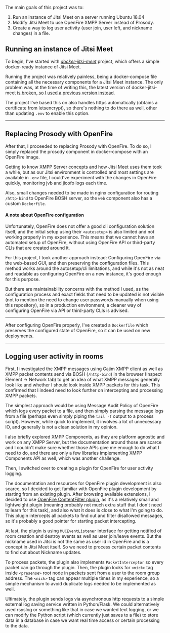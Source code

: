 


The main goals of this project was to:
1. Run an instance of Jitsi Meet on a server running Ubuntu 18.04
2. Modify Jitsi Meet to use OpenFire XMPP Server instead of Prosody.
3. Create a way to log user activity (user join, user left, and nickname changes) in a file.

## Running an instance of Jitsi Meet

To begin, I've started with *[docker-jitsi-meet](https://github.com/jitsi/docker-jitsi-meet)* project, which offers a simple docker-ready instance of Jitsi Meet.

Running the project was relatively painless, being a docker-compose file containing all the necessary components for a Jitsi Meet instance. The only problem was, at the time of writing this, the latest version of docker-jitsi-meet [is broken, so I used a previous version instead](https://community.jitsi.org/t/you-have-been-disconnected-on-fresh-docker-installation/89121/5).

The project I've based this on also handles https automatically (obtains a certificate from letsencrypt), so there's nothing to do there as well, other than updating `.env` to enable this option.

---

## Replacing Prosody with OpenFire

After that, I proceeded to replacing Prosody with OpenFire. To do so, I simply replaced the prosody component in docker-compose with an OpenFire image.

Getting to know XMPP Server concepts and how Jitsi Meet uses them took a while, but as our Jitsi environment is controlled and most settings are available in `.env` file, I could've experiment with the changes in OpenFire quickly, monitoring jvb and jicofo logs each time.

Also, small changes needed to be made in nginx configuration for routing `/http-bind` to OpenFire BOSH server, so the `web` component also has a custom `Dockerfile`.

#### A note about OpenFire configuration

Unfortunately, OpenFire does not offer a good cli configuration solution itself, and the initial setup using their `<autosetup>` is also limited and not working properly in my experience. This means that we cannot have an automated setup of OpenFire, without using OpenFire API or third-party CLIs that are created around it.

For this project, I took another approach instead: Configuring OpenFire via the web-based GUI, and then preserving the configuration files. This method works around the autosetup/cli limitations, and while it's not as neat and readable as configuring OpenFire on a new instance, it's good enough for this purpose. 

But there are maintainability concerns with the method I used, as the configuration process and exact fields that need to be updated is not visible (not to mention the need to change user passwords manually when using this repository), so in a production environment, a cleaner way of configuring OpenFire via API or third-party CLIs is advised.


----

After configuring OpenFire properly, I've created a `Dockerfile` which preserves the configured state of OpenFire, so it can be used on new deployments.

----

## Logging user activity in rooms

First, I investigated the XMPP messages using Gajim XMPP client as well as XMPP packet contents send via BOSH (`/http-bind`) in the browser (Inspect Element -> Network tab) to get an idea of what XMPP messages generally look like and whether I should look inside XMPP packets for this task. This confirmed that I indeed need to look further on intercepting and processing XMPP packets.

The simplest approach would be using Message Audit Policy of OpenFire which logs every packet to a file, and then simply parsing the message logs from a file (perhaps even simply piping the `tail -f` output to a process script). However, while quick to implement, it involves a lot of unnecessary IO, and generally is not a clean solution in my opinion.

I also briefly explored XMPP Components, as they are platform agnostic and work on any XMPP Server, but the documentation around those are scarce and I couldn't make sure whether those APIs give me enough to do what I need to do, and there are only a few libraries implementing XMPP Components API as well, which was another challenge.

Then, I switched over to creating a plugin for OpenFire for user activity logging.

The documentation and resources for OpenFire plugin development is also scarce, so I decided to get familiar with OpenFire plugin development by starting from an existing plugin. After browsing available extensions, I decided to use [OpenFire ContentFilter plugin](https://github.com/igniterealtime/openfire-contentFilter-plugin), as it's a relatively small and lightweight plugin (meaning probably not much extra stuff that I don't need to learn for this task), and also what it does is close to what I'm going to do. This plugin intercepts all packets to find out and filter disallowed messages, so it's probably a good pointer for starting packet intercepting.

At last, the plugin is using `MUCEventListener` interface for getting notified of room creation and destroy events as well as user join/leave events. But the nickname used in Jitsi is not the same as user id in OpenFire and is a concept in Jitsi Meet itself. So we need to process certain packet contents to find out about Nickname updates.

To process packets, the plugin also implements `PacketInterceptor` so every packet can go through the plugin. Then, the plugin looks for `<nick>` tag inside `<presense>` root node in packets sent from a user to the room group address. The `<nick>` tag can appear multiple times in my experience, so a simple mechanism to avoid duplicate logs needed to be implemented as well.

Ultimately, the plugin sends logs via asynchronous http requests to a simple external log saving service written in Python/Flask. We could alternatively used rsyslog or something like that in case we wanted text logging, or we can modify the Python script (which currently just saves to a file) to store data in a database in case we want real time access or certain processing to the data.
